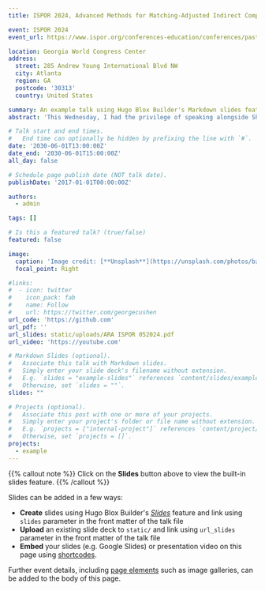 ```yaml
---
title: ISPOR 2024, Advanced Methods for Matching-Adjusted Indirect Comparisons

event: ISPOR 2024
event_url: https://www.ispor.org/conferences-education/conferences/past-conferences/ispor-2024

location: Georgia World Congress Center
address:
  street: 285 Andrew Young International Blvd NW
  city: Atlanta
  region: GA
  postcode: '30313'
  country: United States

summary: An example talk using Hugo Blox Builder's Markdown slides feature.
abstract: 'This Wednesday, I had the privilege of speaking alongside Shannon Cope and Harlan Campbell in a breakout session about Advanced Methods for Matching-Adjusted Indirect Comparisons (MAICs) at ISPOR in Atlanta. Shannon chaired the session, discussed the main limitations of existing approaches to MAIC and provided an overview of methods for conducting feasibility assessment. I outlined techniques for enhancing precision, including my two-stage approach to MAIC and weight truncation, alongside other variance reduction methods. Harlan introduced new techniques for enhancing the bias-robustness of MAIC, including augmentation with an outcome model for doubly robust estimation. As always, ISPOR was a fantastic opportunity for outreach: to stay tuned with recent developments in RWD and observational science, to engage with external collaborators, and to gain insights from experts in my field. I return to Spain energized by the prospect of establishing and driving valuable research collaborations with researchers and scientists with common interests!'

# Talk start and end times.
#   End time can optionally be hidden by prefixing the line with `#`.
date: '2030-06-01T13:00:00Z'
date_end: '2030-06-01T15:00:00Z'
all_day: false

# Schedule page publish date (NOT talk date).
publishDate: '2017-01-01T00:00:00Z'

authors:
  - admin

tags: []

# Is this a featured talk? (true/false)
featured: false

image:
  caption: 'Image credit: [**Unsplash**](https://unsplash.com/photos/bzdhc5b3Bxs)'
  focal_point: Right

#links:
#  - icon: twitter
#    icon_pack: fab
#    name: Follow
#    url: https://twitter.com/georgecushen
url_code: 'https://github.com'
url_pdf: ''
url_slides: static/uploads/ARA ISPOR 052024.pdf
url_video: 'https://youtube.com'

# Markdown Slides (optional).
#   Associate this talk with Markdown slides.
#   Simply enter your slide deck's filename without extension.
#   E.g. `slides = "example-slides"` references `content/slides/example-slides.md`.
#   Otherwise, set `slides = ""`.
slides: ""

# Projects (optional).
#   Associate this post with one or more of your projects.
#   Simply enter your project's folder or file name without extension.
#   E.g. `projects = ["internal-project"]` references `content/project/deep-learning/index.md`.
#   Otherwise, set `projects = []`.
projects:
  - example
---
```


{{% callout note %}}
Click on the **Slides** button above to view the built-in slides feature.
{{% /callout %}}

Slides can be added in a few ways:

- **Create** slides using Hugo Blox Builder's [_Slides_](https://docs.hugoblox.com/reference/content-types/) feature and link using `slides` parameter in the front matter of the talk file
- **Upload** an existing slide deck to `static/` and link using `url_slides` parameter in the front matter of the talk file
- **Embed** your slides (e.g. Google Slides) or presentation video on this page using [shortcodes](https://docs.hugoblox.com/reference/markdown/).

Further event details, including [page elements](https://docs.hugoblox.com/reference/markdown/) such as image galleries, can be added to the body of this page.
